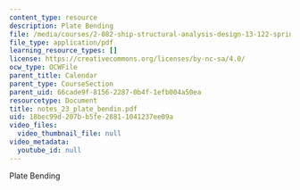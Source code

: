 ```yaml
---
content_type: resource
description: Plate Bending
file: /media/courses/2-082-ship-structural-analysis-design-13-122-spring-2003/18bec99d207bb5fe28811041237ee09a_notes_23_plate_bendin.pdf
file_type: application/pdf
learning_resource_types: []
license: https://creativecommons.org/licenses/by-nc-sa/4.0/
ocw_type: OCWFile
parent_title: Calendar
parent_type: CourseSection
parent_uid: 66cade9f-8156-2287-0b4f-1efb004a50ea
resourcetype: Document
title: notes_23_plate_bendin.pdf
uid: 18bec99d-207b-b5fe-2881-1041237ee09a
video_files:
  video_thumbnail_file: null
video_metadata:
  youtube_id: null
---
```

Plate Bending